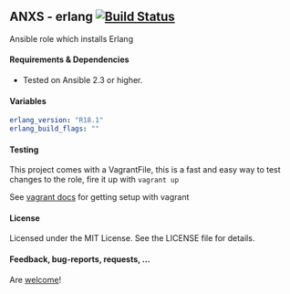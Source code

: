 ## ANXS - erlang [![Build Status](https://travis-ci.org/ANXS/erlang.png)](https://travis-ci.org/ANXS/erlang)

Ansible role which installs Erlang


#### Requirements & Dependencies
- Tested on Ansible 2.3 or higher.


#### Variables

```yaml
erlang_version: "R18.1"
erlang_build_flags: ""
```


#### Testing
This project comes with a VagrantFile, this is a fast and easy way to test changes to the role, fire it up with `vagrant up`

See [vagrant docs](https://docs.vagrantup.com/v2/) for getting setup with vagrant


#### License

Licensed under the MIT License. See the LICENSE file for details.


#### Feedback, bug-reports, requests, ...

Are [welcome](https://github.com/ANXS/erlang/issues)!
